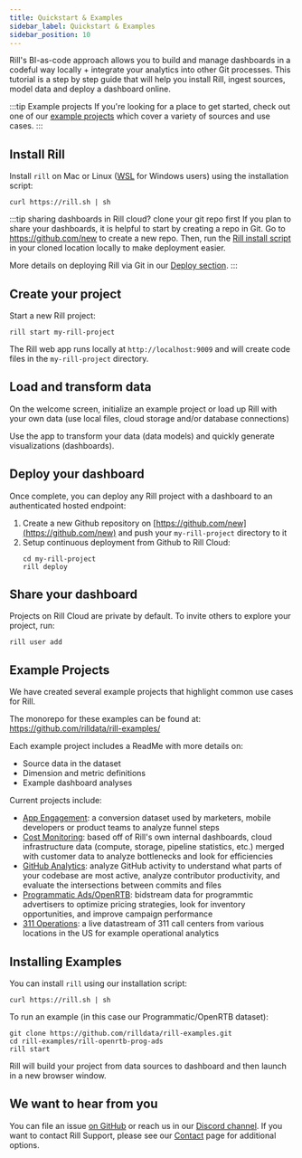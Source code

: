 ```yaml
---
title: Quickstart & Examples
sidebar_label: Quickstart & Examples
sidebar_position: 10
---
```


<!-- WARNING: There are links to this page in source code. If you move it, find and replace the links and consider adding a redirect in docusaurus.config.js. -->

Rill's BI-as-code approach allows you to build and manage dashboards in a codeful way locally + integrate your analytics into other Git processes.
This tutorial is a step by step guide that will help you install Rill, ingest sources, model data and deploy a dashboard online.

:::tip Example projects
If you're looking for a place to get started, check out one of our [example projects](#installing-examples) which cover a variety of sources and use cases. 
:::


## Install Rill

Install `rill` on Mac or Linux ([WSL](https://learn.microsoft.com/en-us/windows/wsl/install) for Windows users) using the installation script:

```
curl https://rill.sh | sh
```

:::tip sharing dashboards in Rill cloud? clone your git repo first
If you plan to share your dashboards, it is helpful to start by creating a repo in Git. Go to https://github.com/new to create a new repo. Then, run the [Rill install script](/home/install) in your cloned location locally to make deployment easier. 

More details on deploying Rill via Git in our [Deploy section](../deploy/existing-project/existing-project.md).
:::

## Create your project

Start a new Rill project:

```
rill start my-rill-project
```

The Rill web app runs locally at `http://localhost:9009` and will create code files in the `my-rill-project` directory.

## Load and transform data

On the welcome screen, initialize an example project or load up Rill with your own data (use local files, cloud storage and/or database connections)

Use the app to transform your data (data models) and quickly generate visualizations (dashboards).

## Deploy your dashboard

Once complete, you can deploy any Rill project with a dashboard to an authenticated hosted endpoint:

1. Create a new Github repository on [https://github.com/new](https://github.com/new) and push your `my-rill-project` directory to it
2. Setup continuous deployment from Github to Rill Cloud:
    ```
    cd my-rill-project
    rill deploy
    ```

## Share your dashboard

Projects on Rill Cloud are private by default. To invite others to explore your project, run:
```
rill user add
```

## Example Projects

We have created several example projects that highlight common use cases for Rill. 

The monorepo for these examples can be found at: https://github.com/rilldata/rill-examples/

Each example project includes a ReadMe with more details on:

- Source data in the dataset
- Dimension and metric definitions
- Example dashboard analyses

Current projects include:

- [App Engagement](https://github.com/rilldata/rill-examples/tree/main/rill-app-engagement): a conversion dataset used by marketers, mobile developers or product teams to analyze funnel steps
- [Cost Monitoring](https://github.com/rilldata/rill-examples/tree/main/rill-cost-monitoring): based off of Rill's own internal dashboards, cloud infrastructure data (compute, storage, pipeline statistics, etc.) merged with customer data to analyze bottlenecks and look for efficiencies
- [GitHub Analytics](https://github.com/rilldata/rill-examples/tree/main/rill-github-analytics): analyze GitHub activity to understand what parts of your codebase are most active, analyze contributor productivity, and evaluate the intersections between commits and files
- [Programmatic Ads/OpenRTB](https://github.com/rilldata/rill-examples/tree/main/rill-openrtb-prog-ads): bidstream data for programmtic advertisers to optimize pricing strategies, look for inventory opportunities, and improve campaign performance
- [311 Operations](https://github.com/rilldata/rill-examples/tree/main/rill-311-ops): a live datastream of 311 call centers from various locations in the US for example operational analytics 


## Installing Examples

You can install `rill` using our installation script:

```
curl https://rill.sh | sh
```

To run an example (in this case our Programmatic/OpenRTB dataset):
```
git clone https://github.com/rilldata/rill-examples.git
cd rill-examples/rill-openrtb-prog-ads
rill start
```

Rill will build your project from data sources to dashboard and then launch in a new browser window.


## We want to hear from you

You can file an issue [on GitHub](https://github.com/rilldata/rill/issues/new/choose) or reach us in our [Discord channel](https://discord.gg/DJ5qcsxE2m). If you want to contact Rill Support, please see our [Contact](contact.md#contacting-support) page for additional options.
